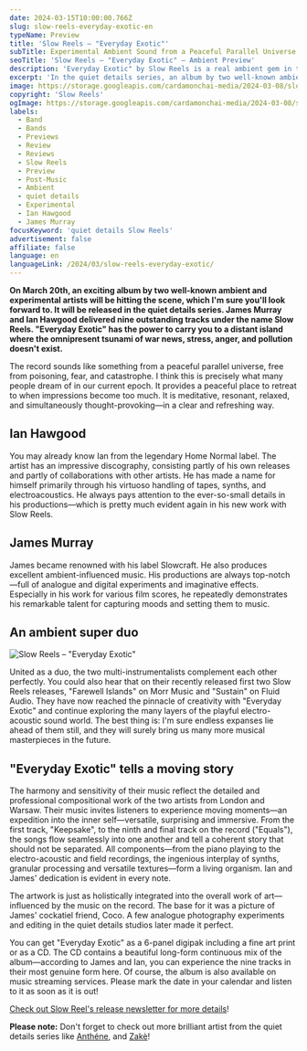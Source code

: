 ```yaml
---
date: 2024-03-15T10:00:00.766Z
slug: slow-reels-everyday-exotic-en
typeName: Preview
title: 'Slow Reels – "Everyday Exotic"'
subTitle: Experimental Ambient Sound from a Peaceful Parallel Universe
seoTitle: 'Slow Reels – "Everyday Exotic" – Ambient Preview'
description: 'Everyday Exotic" by Slow Reels is a real ambient gem in the quiet details series. Find out everything about this exceptional album now!'
excerpt: 'In the quiet details series, an album by two well-known ambient artists will be hitting the scene on March 20th that you can look forward to. With "Everyday Exotic", Slow Reels aka James Murray and Ian Hawgood deliver beautiful nine tracks, inviting us to an island in a peaceful parallel universe.'
image: https://storage.googleapis.com/cardamonchai-media/2024-03-08/slow-reels-everyday-exotic-preview-soundsvegan-com-jpg-imagine-e8e8d8_c1d3aa_1024_768/640.webp
copyright: 'Slow Reels'
ogImage: https://storage.googleapis.com/cardamonchai-media/2024-03-08/slow-reels-everyday-exotic-preview-soundsvegan-com-og-jpg-imagine-e8e8d8_c2d5af_1200_628/640.webp
labels:
  - Band
  - Bands
  - Previews
  - Review
  - Reviews
  - Slow Reels
  - Preview
  - Post-Music
  - Ambient
  - quiet details
  - Experimental
  - Ian Hawgood
  - James Murray
focusKeyword: 'quiet details Slow Reels'
advertisement: false
affiliate: false
language: en
languageLink: /2024/03/slow-reels-everyday-exotic/
---
```


**On March 20th, an exciting album by two well-known ambient and experimental artists will be hitting the scene, which I'm sure you'll look forward to. It will be released in the quiet details series. James Murray and Ian Hawgood delivered nine outstanding tracks under the name Slow Reels. "Everyday Exotic" has the power to carry you to a distant island where the omnipresent tsunami of war news, stress, anger, and pollution doesn't exist.**

The record sounds like something from a peaceful parallel universe, free from poisoning, fear, and catastrophe. I think this is precisely what many people dream of in our current epoch. It provides a peaceful place to retreat to when impressions become too much. It is meditative, resonant, relaxed, and simultaneously thought-provoking—in a clear and refreshing way.

## Ian Hawgood

You may already know Ian from the legendary Home Normal label. The artist has an impressive discography, consisting partly of his own releases and partly of collaborations with other artists. He has made a name for himself primarily through his virtuoso handling of tapes, synths, and electroacoustics. He always pays attention to the ever-so-small details in his productions—which is pretty much evident again in his new work with Slow Reels.

## James Murray

James became renowned with his label Slowcraft. He also produces excellent ambient-influenced music. His productions are always top-notch—full of analogue and digital experiments and imaginative effects. Especially in his work for various film scores, he repeatedly demonstrates his remarkable talent for capturing moods and setting them to music.

## An ambient super duo

![Slow Reels – "Everyday Exotic"](https://storage.googleapis.com/cardamonchai-media/2024-03-08/slow-reels-everyday-exotic-soundsvegan-com-jpg-imagine-f8f8f8_d0ddbe_2031_2031/640.webp 'Slow Reels – "Everyday Exotic"')

United as a duo, the two multi-instrumentalists complement each other perfectly. You could also hear that on their recently released first two Slow Reels releases, "Farewell Islands" on Morr Music and "Sustain" on Fluid Audio. They have now reached the pinnacle of creativity with "Everyday Exotic" and continue exploring the many layers of the playful electro-acoustic sound world. The best thing is: I'm sure endless expanses lie ahead of them still, and they will surely bring us many more musical masterpieces in the future.

## "Everyday Exotic" tells a moving story

The harmony and sensitivity of their music reflect the detailed and professional compositional work of the two artists from London and Warsaw. Their music invites listeners to experience moving moments—an expedition into the inner self—versatile, surprising and immersive. From the first track, "Keepsake", to the ninth and final track on the record ("Equals"), the songs flow seamlessly into one another and tell a coherent story that should not be separated. All components—from the piano playing to the electro-acoustic and field recordings, the ingenious interplay of synths, granular processing and versatile textures—form a living organism. Ian and James' dedication is evident in every note.

The artwork is just as holistically integrated into the overall work of art—influenced by the music on the record. The base for it was a picture of James' cockatiel friend, Coco. A few analogue photography experiments and editing in the quiet details studios later made it perfect.

You can get "Everyday Exotic" as a 6-panel digipak including a fine art print or as a CD. The CD contains a beautiful long-form continuous mix of the album—according to James and Ian, you can experience the nine tracks in their most genuine form here. Of course, the album is also available on music streaming services. Please mark the date in your calendar and listen to it as soon as it is out!

[Check out Slow Reel's release newsletter for more details](https://quietdetails.substack.com/p/coming-soon-qd15-slow-reels-ian-hawgood)!

**Please note:** Don't forget to check out more brilliant artist from the quiet details series like [Anthéne](/2023/11/james-bernard-anthene-soft-octaves/), and [Zakè](/tag/zake)!
